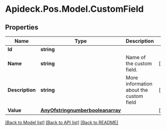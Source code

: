 # Apideck.Pos.Model.CustomField

## Properties

Name | Type | Description | Notes
------------ | ------------- | ------------- | -------------
**Id** | **string** |  | 
**Name** | **string** | Name of the custom field. | [optional] 
**Description** | **string** | More information about the custom field | [optional] 
**Value** | [**AnyOfstringnumberbooleanarray**](AnyOfstringnumberbooleanarray.md) |  | [optional] 

[[Back to Model list]](../README.md#documentation-for-models) [[Back to API list]](../README.md#documentation-for-api-endpoints) [[Back to README]](../README.md)

